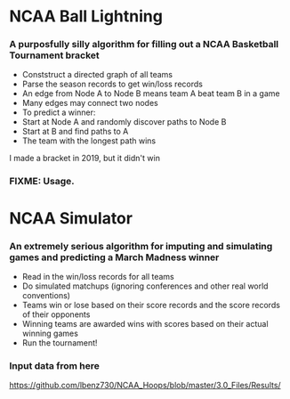 # NCAA Ball Lightning
### A purposfully silly algorithm for filling out a NCAA Basketball Tournament bracket

- Conststruct a directed graph of all teams
- Parse the season records to get win/loss records
- An edge from Node A to Node B means team A beat team B in a game
- Many edges may connect two nodes
- To predict a winner: 
- Start at Node A and randomly discover paths to Node B
- Start at B and find paths to A
- The team with the longest path wins

I made a bracket in 2019, but it didn't win

### FIXME: Usage.




# NCAA Simulator
### An extremely serious algorithm for imputing and simulating games and predicting a March Madness winner

- Read in the win/loss records for all teams
- Do simulated matchups (ignoring conferences and other real world conventions)
- Teams win or lose based on their score records and the score records of their opponents
- Winning teams are awarded wins with scores based on their actual winning games
- Run the tournament!


### Input data from here
https://github.com/lbenz730/NCAA_Hoops/blob/master/3.0_Files/Results/


